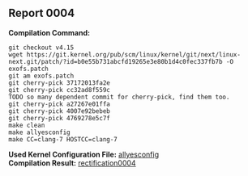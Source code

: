 ## Report 0004 #  
**Compilation Command:**  
```
git checkout v4.15
wget https://git.kernel.org/pub/scm/linux/kernel/git/next/linux-next.git/patch/?id=b0e55b731abcfd19265e3e80b1d4c0fec337fb7b -O exofs.patch  
git am exofs.patch
git cherry-pick 37172013fa2e
git cherry-pick cc32ad8f559c
TODO so many dependent commit for cherry-pick, find them too.
git cherry-pick a27267e01ffa
git cherry-pick 4007e92bebeb
git cherry-pick 4769278e5c7f
make clean
make allyesconfig
make CC=clang-7 HOSTCC=clang-7
```  
**Used Kernel Configuration File:** [allyesconfig](../../../config-files/v4.15/allyesconfig)  
**Compilation Result:** [rectification0004](../../../rectification-reports/rectification0004.md)  
